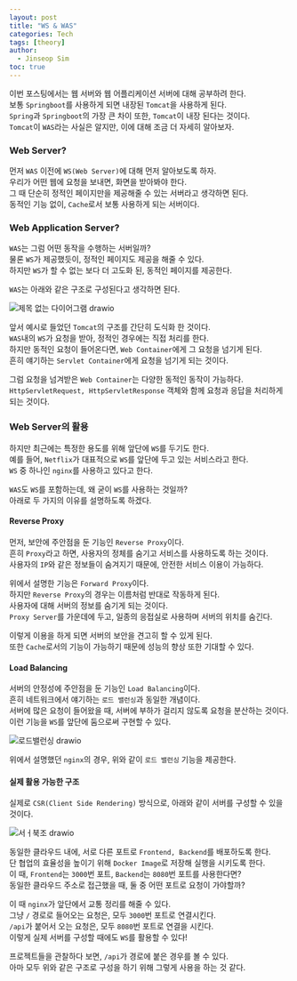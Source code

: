 ```yaml
---
layout: post
title: "WS & WAS"
categories: Tech
tags: [theory]
author:
  - Jinseop Sim
toc: true
---
```

이번 포스팅에서는 웹 서버와 웹 어플리케이션 서버에 대해 공부하려 한다.  
보통 ```Springboot```를 사용하게 되면 내장된 ```Tomcat```을 사용하게 된다.  
```Spring```과 ```Springboot```의 가장 큰 차이 또한, ```Tomcat```이 내장 된다는 것이다.  
```Tomcat```이 ```WAS```라는 사실은 알지만, 이에 대해 조금 더 자세히 알아보자.  

### Web Server?
먼저 ```WAS``` 이전에 ```WS(Web Server)```에 대해 먼저 알아보도록 하자.  
우리가 어떤 웹에 요청을 보내면, 화면을 받아봐야 한다.  
그 때 단순히 정적인 페이지만을 제공해줄 수 있는 서버라고 생각하면 된다.  
동적인 기능 없이, ```Cache```로서 보통 사용하게 되는 서버이다.  

### Web Application Server?
```WAS```는 그럼 어떤 동작을 수행하는 서버일까?  
물론 ```WS```가 제공했듯이, 정적인 페이지도 제공을 해줄 수 있다.  
하지만 ```WS```가 할 수 없는 보다 더 고도화 된, 동적인 페이지를 제공한다.  

```WAS```는 아래와 같은 구조로 구성된다고 생각하면 된다.  

![제목 없는 다이어그램 drawio](https://github.com/Jinseop-Sim/Jinseop-Sim.github.io/assets/71700079/6a236088-589e-4a0b-9e52-cb952e840652)  

앞서 예시로 들었던 ```Tomcat```의 구조를 간단히 도식화 한 것이다.  
```WAS```내의 ```WS```가 요청을 받아, 정적인 경우에는 직접 처리를 한다.  
하지만 동적인 요청이 들어온다면, ```Web Container```에게 그 요청을 넘기게 된다.  
흔히 얘기하는 ```Servlet Container```에게 요청을 넘기게 되는 것이다.  

그럼 요청을 넘겨받은 ```Web Container```는 다양한 동적인 동작이 가능하다.  
```HttpServletRequest, HttpServletResponse``` 객체와 함께 요청과 응답을 처리하게 되는 것이다.  

### Web Server의 활용
하지만 최근에는 특정한 용도를 위해 앞단에 ```WS```를 두기도 한다.  
예를 들어, ```Netflix```가 대표적으로 ```WS```를 앞단에 두고 있는 서비스라고 한다.  
```WS``` 중 하나인 ```nginx```를 사용하고 있다고 한다.  

```WAS```도 ```WS```를 포함하는데, 왜 굳이 ```WS```를 사용하는 것일까?  
아래로 두 가지의 이유를 설명하도록 하겠다.  

#### Reverse Proxy
먼저, 보안에 주안점을 둔 기능인 ```Reverse Proxy```이다.  
흔히 ```Proxy```라고 하면, 사용자의 정체를 숨기고 서비스를 사용하도록 하는 것이다.  
사용자의 ```IP```와 같은 정보들이 숨겨지기 때문에, 안전한 서비스 이용이 가능하다.  

위에서 설명한 기능은 ```Forward Proxy```이다.  
하지만 ```Reverse Proxy```의 경우는 이름처럼 반대로 작동하게 된다.  
사용자에 대해 서버의 정보를 숨기게 되는 것이다.  
```Proxy Server```를 가운데에 두고, 일종의 응접실로 사용하며 서버의 위치를 숨긴다.  

이렇게 이용을 하게 되면 서버의 보안을 견고히 할 수 있게 된다.  
또한 ```Cache```로서의 기능이 가능하기 때문에 성능의 향상 또한 기대할 수 있다.  

#### Load Balancing
서버의 안정성에 주안점을 둔 기능인 ```Load Balancing```이다.  
흔히 네트워크에서 얘기하는 ```로드 밸런싱```과 동일한 개념이다.  
서버에 많은 요청이 들어왔을 때, 서버에 부하가 걸리지 않도록 요청을 분산하는 것이다.  
이런 기능을 ```WS```를 앞단에 둠으로써 구현할 수 있다.  

![로드밸런싱 drawio](https://github.com/Jinseop-Sim/Jinseop-Sim.github.io/assets/71700079/20d4c540-a0c9-44a9-96c9-acbc4e675d08)  

위에서 설명했던 ```nginx```의 경우, 위와 같이 ```로드 밸런싱``` 기능을 제공한다.  

#### 실제 활용 가능한 구조
실제로 ```CSR(Client Side Rendering)``` 방식으로, 아래와 같이 서버를 구성할 수 있을 것이다.  

![서ㅓ북조 drawio](https://github.com/Jinseop-Sim/Jinseop-Sim.github.io/assets/71700079/0580d78f-a0d9-4f79-a493-8d9e02201668)  

동일한 클라우드 내에, 서로 다른 포트로 ```Frontend, Backend```를 배포하도록 한다.  
단 협업의 효율성을 높이기 위해 ```Docker Image```로 저장해 실행을 시키도록 한다.  
이 때, ```Frontend```는 ```3000```번 포트, ```Backend```는 ```8080```번 포트를 사용한다면?  
동일한 클라우드 주소로 접근했을 때, 둘 중 어떤 포트로 요청이 가야할까?  

이 때 ```nginx```가 앞단에서 교통 정리를 해줄 수 있다.  
그냥 ```/``` 경로로 들어오는 요청은, 모두 ```3000```번 포트로 연결시킨다.  
```/api```가 붙어서 오는 요청은, 모두 ```8080```번 포트로 연결을 시킨다.  
이렇게 실제 서버를 구성할 때에도 ```WS```를 활용할 수 있다!  

프로젝트들을 관찰하다 보면, ```/api```가 경로에 붙은 경우를 볼 수 있다.  
아마 모두 위와 같은 구조로 구성을 하기 위해 그렇게 사용을 하는 것 같다.  
